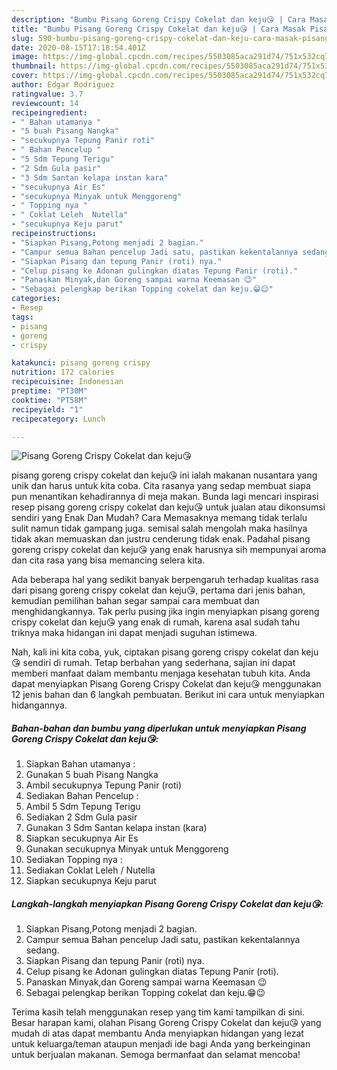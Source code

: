 ```yaml
---
description: "Bumbu Pisang Goreng Crispy Cokelat dan keju😘 | Cara Masak Pisang Goreng Crispy Cokelat dan keju😘 Yang Lezat Sekali"
title: "Bumbu Pisang Goreng Crispy Cokelat dan keju😘 | Cara Masak Pisang Goreng Crispy Cokelat dan keju😘 Yang Lezat Sekali"
slug: 590-bumbu-pisang-goreng-crispy-cokelat-dan-keju-cara-masak-pisang-goreng-crispy-cokelat-dan-keju-yang-lezat-sekali
date: 2020-08-15T17:18:54.401Z
image: https://img-global.cpcdn.com/recipes/5503085aca291d74/751x532cq70/pisang-goreng-crispy-cokelat-dan-keju😘-foto-resep-utama.jpg
thumbnail: https://img-global.cpcdn.com/recipes/5503085aca291d74/751x532cq70/pisang-goreng-crispy-cokelat-dan-keju😘-foto-resep-utama.jpg
cover: https://img-global.cpcdn.com/recipes/5503085aca291d74/751x532cq70/pisang-goreng-crispy-cokelat-dan-keju😘-foto-resep-utama.jpg
author: Edgar Rodriguez
ratingvalue: 3.7
reviewcount: 14
recipeingredient:
- " Bahan utamanya "
- "5 buah Pisang Nangka"
- "secukupnya Tepung Panir roti"
- " Bahan Pencelup "
- "5 Sdm Tepung Terigu"
- "2 Sdm Gula pasir"
- "3 Sdm Santan kelapa instan kara"
- "secukupnya Air Es"
- "secukupnya Minyak untuk Menggoreng"
- " Topping nya "
- " Coklat Leleh  Nutella"
- "secukupnya Keju parut"
recipeinstructions:
- "Siapkan Pisang,Potong menjadi 2 bagian."
- "Campur semua Bahan pencelup Jadi satu, pastikan kekentalannya sedang."
- "Siapkan Pisang dan tepung Panir (roti) nya."
- "Celup pisang ke Adonan gulingkan diatas Tepung Panir (roti)."
- "Panaskan Minyak,dan Goreng sampai warna Keemasan 😉"
- "Sebagai pelengkap berikan Topping cokelat dan keju.😁😉"
categories:
- Resep
tags:
- pisang
- goreng
- crispy

katakunci: pisang goreng crispy 
nutrition: 172 calories
recipecuisine: Indonesian
preptime: "PT30M"
cooktime: "PT58M"
recipeyield: "1"
recipecategory: Lunch

---
```



![Pisang Goreng Crispy Cokelat dan keju😘](https://img-global.cpcdn.com/recipes/5503085aca291d74/751x532cq70/pisang-goreng-crispy-cokelat-dan-keju😘-foto-resep-utama.jpg)


pisang goreng crispy cokelat dan keju😘 ini ialah makanan nusantara yang unik dan harus untuk kita coba. Cita rasanya yang sedap membuat siapa pun menantikan kehadirannya di meja makan.
Bunda lagi mencari inspirasi resep pisang goreng crispy cokelat dan keju😘 untuk jualan atau dikonsumsi sendiri yang Enak Dan Mudah? Cara Memasaknya memang tidak terlalu sulit namun tidak gampang juga. semisal salah mengolah maka hasilnya tidak akan memuaskan dan justru cenderung tidak enak. Padahal pisang goreng crispy cokelat dan keju😘 yang enak harusnya sih mempunyai aroma dan cita rasa yang bisa memancing selera kita.



Ada beberapa hal yang sedikit banyak berpengaruh terhadap kualitas rasa dari pisang goreng crispy cokelat dan keju😘, pertama dari jenis bahan, kemudian pemilihan bahan segar sampai cara membuat dan menghidangkannya. Tak perlu pusing jika ingin menyiapkan pisang goreng crispy cokelat dan keju😘 yang enak di rumah, karena asal sudah tahu triknya maka hidangan ini dapat menjadi suguhan istimewa.


Nah, kali ini kita coba, yuk, ciptakan pisang goreng crispy cokelat dan keju😘 sendiri di rumah. Tetap berbahan yang sederhana, sajian ini dapat memberi manfaat dalam membantu menjaga kesehatan tubuh kita. Anda dapat menyiapkan Pisang Goreng Crispy Cokelat dan keju😘 menggunakan 12 jenis bahan dan 6 langkah pembuatan. Berikut ini cara untuk menyiapkan hidangannya.

<!--inarticleads1-->

##### Bahan-bahan dan bumbu yang diperlukan untuk menyiapkan Pisang Goreng Crispy Cokelat dan keju😘:

1. Siapkan  Bahan utamanya :
1. Gunakan 5 buah Pisang Nangka
1. Ambil secukupnya Tepung Panir (roti)
1. Sediakan  Bahan Pencelup :
1. Ambil 5 Sdm Tepung Terigu
1. Sediakan 2 Sdm Gula pasir
1. Gunakan 3 Sdm Santan kelapa instan (kara)
1. Siapkan secukupnya Air Es
1. Gunakan secukupnya Minyak untuk Menggoreng
1. Sediakan  Topping nya :
1. Sediakan  Coklat Leleh / Nutella
1. Siapkan secukupnya Keju parut




<!--inarticleads2-->

##### Langkah-langkah menyiapkan Pisang Goreng Crispy Cokelat dan keju😘:

1. Siapkan Pisang,Potong menjadi 2 bagian.
1. Campur semua Bahan pencelup Jadi satu, pastikan kekentalannya sedang.
1. Siapkan Pisang dan tepung Panir (roti) nya.
1. Celup pisang ke Adonan gulingkan diatas Tepung Panir (roti).
1. Panaskan Minyak,dan Goreng sampai warna Keemasan 😉
1. Sebagai pelengkap berikan Topping cokelat dan keju.😁😉




Terima kasih telah menggunakan resep yang tim kami tampilkan di sini. Besar harapan kami, olahan Pisang Goreng Crispy Cokelat dan keju😘 yang mudah di atas dapat membantu Anda menyiapkan hidangan yang lezat untuk keluarga/teman ataupun menjadi ide bagi Anda yang berkeinginan untuk berjualan makanan. Semoga bermanfaat dan selamat mencoba!

